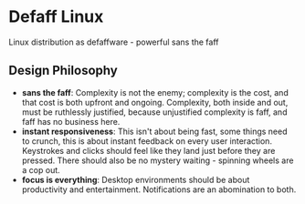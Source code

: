 # Defaff Linux
Linux distribution as defaffware - powerful sans the faff
## Design Philosophy
* **sans the faff**: Complexity is not the enemy; complexity is the cost, and that cost is both upfront and ongoing. Complexity, both inside and out, must be ruthlessly justified, because unjustified complexity is faff, and faff has no business here.
* **instant responsiveness**: This isn't about being fast, some things need to crunch, this is about instant feedback on every user interaction. Keystrokes and clicks should feel like they land just before they are pressed. There should also be no mystery waiting - spinning wheels are a cop out.
* **focus is everything**: Desktop environments should be about productivity and entertainment. Notifications are an abomination to both.
